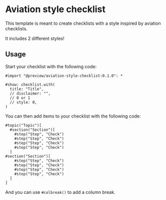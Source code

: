 # Aviation style checklist

This template is meant to create checklists with a style inspired by aviation checklists.

It includes 2 different styles!

## Usage

Start your checklist with the following code:

```typst
#import "@preview/aviation-style-checklist:0.1.0": *

#show: checklist.with(
  title: "Title",
  // disclaimer: "",
  // 0 or 1
  // style: 0,
)
```

You can then add items to your checklist with the following code:

```typst
#topic("Topic")[
  #section("Section")[
    #step("Step", "Check")
    #step("Step", "Check")
    #step("Step", "Check")
    #step("Step", "Check")
  ]
#section("Section")[
    #step("Step", "Check")
    #step("Step", "Check")
    #step("Step", "Check")
    #step("Step", "Check")
  ]
]
```

And you can use `#colbreak()` to add a column break.
